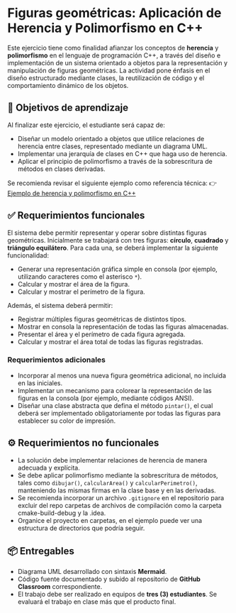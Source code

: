 # Figuras geométricas: Aplicación de Herencia y Polimorfismo en C++

Este ejercicio tiene como finalidad afianzar los conceptos de **herencia** y **polimorfismo** en el lenguaje de programación C++, a través del diseño e implementación de un sistema orientado a objetos para la representación y manipulación de figuras geométricas. La actividad pone énfasis en el diseño estructurado mediante clases, la reutilización de código y el comportamiento dinámico de los objetos.

## 🎯 Objetivos de aprendizaje

Al finalizar este ejercicio, el estudiante será capaz de:

- Diseñar un modelo orientado a objetos que utilice relaciones de herencia entre clases, representado mediante un diagrama UML.
- Implementar una jerarquía de clases en C++ que haga uso de herencia.
- Aplicar el principio de polimorfismo a través de la sobrescritura de métodos en clases derivadas.

Se recomienda revisar el siguiente ejemplo como referencia técnica: 👉 [Ejemplo de herencia y polimorfismo en C++](https://github.com/300CIS017-Object-Oriented-Programming/HerenciaPOO)

## ✅ Requerimientos funcionales

El sistema debe permitir representar y operar sobre distintas figuras geométricas. Inicialmente se trabajará con tres figuras: **círculo**, **cuadrado** y **triángulo equilátero**. Para cada una, se deberá implementar la siguiente funcionalidad:

- Generar una representación gráfica simple en consola (por ejemplo, utilizando caracteres como el asterisco `*`).
- Calcular y mostrar el área de la figura.
- Calcular y mostrar el perímetro de la figura.

Además, el sistema deberá permitir:

- Registrar múltiples figuras geométricas de distintos tipos.
- Mostrar en consola la representación de todas las figuras almacenadas.
- Presentar el área y el perímetro de cada figura agregada.
- Calcular y mostrar el área total de todas las figuras registradas.

### Requerimientos adicionales

- Incorporar al menos una nueva figura geométrica adicional, no incluida en las iniciales.
- Implementar un mecanismo para colorear la representación de las figuras en la consola (por ejemplo, mediante códigos ANSI).
- Diseñar una clase abstracta que defina el método `pintar()`, el cual deberá ser implementado obligatoriamente por todas las figuras para establecer su color de impresión.

## ⚙️ Requerimientos no funcionales

- La solución debe implementar relaciones de herencia de manera adecuada y explícita.
- Se debe aplicar polimorfismo mediante la sobrescritura de métodos, tales como `dibujar()`, `calcularArea()` y `calcularPerimetro()`, manteniendo las mismas firmas en la clase base y en las derivadas.
- Se recomienda incorporar un archivo `.gitignore` en el repositorio para excluir del repo carpetas de archivos de compilación como la carpeta cmake-build-debug y la .idea.
- Organice el proyecto en carpetas, en el ejemplo puede ver una estructura de directorios que podría seguir.

## 📦 Entregables

- Diagrama UML desarrollado con sintaxis **Mermaid**.
- Código fuente documentado y subido al repositorio de **GitHub Classroom** correspondiente.
- El trabajo debe ser realizado en equipos de **tres (3) estudiantes**. Se evaluará el trabajo en clase más que el producto final.
